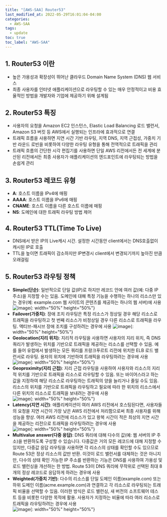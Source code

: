 ```yaml
---
title: "[AWS-SAA] Router53"
last_modified_at: 2022-05-29T16:01:04-04:00
categories:
  - AWS-SAA
tags:
  - update
toc: true
toc_label: "AWS-SAA"
---
```


## 1. Router53 이란
- 높은 가용성과 확장성이 뛰어난 클라우드 Domain Name System (DNS) 웹 서비스
- 최종 사용자를 인터넷 애플리케이션으로 라우팅할 수 있는 매우 안정적이고 비용 효율적인 방법을 개발자와 기업에 제공하기 위해 설계됨

## 2. Router53 특징
- 사용자의 요청을 Amazon EC2 인스턴스, Elastic Load Balancing 로드 밸런서, Amazon S3 버킷 등 AWS에서 실행되는 인프라에 효과적으로 연결
- 트래픽 흐름을 사용하면 지연 시간 기반 라우팅, 지역 DNS, 지역 근접성, 가중치 기반 라운드 로빈을 비롯하여 다양한 라우팅 유형을 통해 전역적으로 트래픽을 관리
- 트래픽 흐름의 간단한 시각 편집기를 사용하면 단일 AWS 리전에서든 전 세계에 분산된 리전에서든 최종 사용자가 애플리케이션의 엔드포인트에 라우팅되는 방법을 손쉽게 관리

## 3. Router53 레코드 유형
- **A**: 호스트 이름을 IPv4에 매핑
- **AAAA**: 호스트 이름을 IPv6에 매핑
- **CNAME**: 호스트 이름을 다른 호스트 이름에 매핑
- **NS**: 도메인에 대한 트래픽 라우팅 방법 제어

## 4. Router53 TTL(Time To Live)
- DNS에서 받은 IP의 Live캐시 시간. 설정한 시간동안 client에서는 DNS호출없이 캐시된 IP로 호출
- TTL을 높이면 트래픽이 감소하지만 IP변경시 client에서 변경되기까지 높아진 만큼 오래걸림

## 5. Router53 라우팅 정책
- **Simple(단순)**: 일반적으로 단일 값(IP)로 하지만 레코드 안에 여러 값(예: 다중 IP 주소)을 지정할 수는 있음. 도메인에 대해 특정 기능을 수행하는 하나의 리소스만 있는 경우(예: example.com 웹 사이트의 콘텐츠를 제공하는 하나의 웹 서버)에 사용   
![image](/assets/images/router53/simple.png){: width="50%" height="50%"}
- **Failover(가중치)**: 장애 조치 라우팅은 특정 리소스가 정상일 경우 해당 리소스로 트래픽을 라우팅하고 첫 번째 리소스가 비정상일 경우 다른 리소스로 트래픽을 라우팅. 액티브-패시브 장애 조치를 구성하려는 경우에 사용
![image](/assets/images/router53/failover.png){: width="50%" height="50%"}
- **Geolocation(지리 위치)**: 지리적 라우팅을 사용하면 사용자의 지리 위치, 즉 DNS 쿼리가 발생하는 위치를 기반으로 트래픽을 제공하는 리소스를 선택할 수 있음. 예를 들어 유럽에서 발생하는 모든 쿼리를 프랑크푸르트 리전에 위치한 ELB 로드 밸런서로 라우팅. 용자의 위치에 기반하여 트래픽을 라우팅하려는 경우에 사용   
![image](/assets/images/router53/geolocation.png){: width="50%" height="50%"}
- **Geoproximity(지리 근접)**: 지리 근접 라우팅을 사용하여 사용자와 리소스의 지리적 위치를 기반으로 트래픽을 리소스로 라우팅할 수 있음. 또는 바이어스라고 하는 값을 지정하여 해당 리소스로 라우팅하는 트래픽의 양을 늘리거나 줄일 수도 있음. 리소스의 위치를 기반으로 트래픽을 라우팅하고 필요에 따라 한 위치의 리소스에서 다른 위치의 리소스로 트래픽을 보내려는 경우에 사용   
![image](/assets/images/router53/geoproximity.png){: width="50%" height="50%"}
- **Latency(지연 시간)**: 애플리케이션이 여러 AWS 리전에서 호스팅된다면, 사용자들의 요청을 지연 시간이 가장 낮은 AWS 리전에서 처리함으로써 최종 사용자를 위해 성능을 향상. 여러 AWS 리전에 리소스가 있고 왕복 시간이 적은 최상의 지연 시간을 제공하는 리전으로 트래픽을 라우팅하려는 경우에 사용   
![image](/assets/images/router53/latency.png){: width="50%" height="50%"}
- **Multivalue answer(다중 응답)**: DNS 쿼리에 대해 다수의 값(예: 웹 서버의 IP 주소)을 반환하도록 구성할 수 있습니다. 다중값은 거의 모든 레코드에 대해 지정할 수 있지만, 다중값 응답 라우팅을 사용하면 각 리소스의 상태를 확인할 수도 있으므로 Route 53은 정상 리소스의 값만 반환. 이것이 로드 밸런서를 대체하는 것은 아니지만, 다수의 상태 확인 가능한 IP 주소를 반환하는 기능은 DNS를 사용하여 가용성 및 로드 밸런싱을 개선하는 한 방법. Route 53이 DNS 쿼리에 무작위로 선택된 최대 8개의 정상 레코드로 응답하게 하려는 경우에 사용
- **Weighted(가중치 기반)**: 다수의 리소스를 단일 도메인 이름(example.com) 또는 하위 도메인 이름(acme.example.com)과 연결하고 각 리소스로 라우팅되는 트래픽 비율을 선택할 수 있음. 이러한 방식은 로드 밸런싱, 새 버전의 소프트웨어 테스트 등을 비롯한 다양한 목적에 활용. 사용자가 지정하는 비율에 따라 여러 리소스로 트래픽을 라우팅하려는 경우에 사용   
![image](/assets/images/router53/weight.png){: width="50%" height="50%"}
